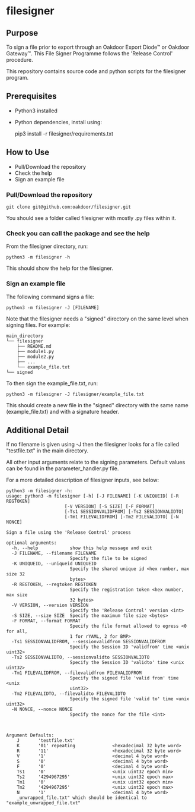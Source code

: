 # filesigner
## Purpose
To sign a file prior to export through an Oakdoor Export Diode™ or Oakdoor Gateway™.
This File Signer Programme follows the 'Release Control' procedure.

This repository contains source code and python scripts for the filesigner program. 

## Prerequisites
* Python3 installed
* Python dependencies, install using: 


    pip3 install -r filesigner/requirements.txt

## How to Use
* Pull/Download the repository
* Check the help
* Sign an example file

### Pull/Download the repository

    git clone git@github.com:oakdoor/filesigner.git

You should see a folder called filesigner with mostly .py files within it.    

### Check you can call the package and see the help
From the filesigner directory, run:

    python3 -m filesigner -h
    
This should show the help for the filesigner.

### Sign an example file
The following command signs a file:

    python3 -m filesigner -J [FILENAME]
    
Note that the filesigner needs a "signed" directory on the same level when signing files. 
For example:

    main_directory
    └── filesigner
        ├── README.md
        ├── module1.py
        ├── module2.py 
        ├── ... 
        └── example_file.txt
    └── signed
    
To then sign the example_file.txt, run:
    
    python3 -m filesigner -J filesigner/example_file.txt
    
This should create a new file in the "signed" directory with the same name (example_file.txt) and with a signature header. 

## Additional Detail
If no filename is given using -J then the filesigner looks for a file called "testfile.txt" in the main directory. 

All other input arguments relate to the signing parameters. Default values can be found in the parameter_handler.py file.

For a more detailed description of filesigner inputs, see below:

    python3 -m filesigner -h:
    usage: python3 -m filesigner [-h] [-J FILENAME] [-K UNIQUEID] [-R REGTOKEN]
                          [-V VERSION] [-S SIZE] [-F FORMAT]
                          [-Ts1 SESSIONVALIDFROM] [-Ts2 SESSIONVALIDTO]
                          [-Tm1 FILEVALIDFROM] [-Tm2 FILEVALIDTO] [-N NONCE]

    Sign a file using the 'Release Control' process

    optional arguments:
      -h, --help            show this help message and exit
      -J FILENAME, --filename FILENAME
                            Specify the file to be signed
      -K UNIQUEID, --uniqueid UNIQUEID
                            Specify the shared unique id <hex number, max size 32
                            bytes>
      -R REGTOKEN, --regtoken REGTOKEN
                            Specify the registration token <hex number, max size
                            32 bytes>
      -V VERSION, --version VERSION
                            Specify the 'Release Control' version <int>
      -S SIZE, --size SIZE  Specify the maximum file size <bytes>
      -F FORMAT, --format FORMAT
                            Specify the file format allowed to egress <0 for all,
                            1 for rYAML, 2 for BMP>
      -Ts1 SESSIONVALIDFROM, --sessionvalidfrom SESSIONVALIDFROM
                            Specify the Session ID 'validfrom' time <unix uint32>
      -Ts2 SESSIONVALIDTO, --sessionvalidto SESSIONVALIDTO
                            Specify the Session ID 'validto' time <unix uint32>
      -Tm1 FILEVALIDFROM, --filevalidfrom FILEVALIDFROM
                            Specify the signed file 'valid from' time <unix
                            uint32>
      -Tm2 FILEVALIDTO, --filevalidto FILEVALIDTO
                            Specify the signed file 'valid to' time <unix uint32>
      -N NONCE, --nonce NONCE
                            Specify the nonce for the file <int>



    Argument Defaults:
        J       'testfile.txt'
        K       '01' repeating              <hexadecimal 32 byte word>
        R       '11'                        <hexadecimal 32 byte word>
        V       '1'                         <decimal 4 byte word>
        S       '0'                         <decimal 4 byte word>
        F       '0'                         <decimal 4 byte word>
        Ts1     '0'                         <unix uint32 epoch min>
        Ts2     '4294967295'                <unix uint32 epoch max>
        Tm1     '0'                         <unix uint32 epoch min>
        Tm2     '4294967295'                <unix uint32 epoch max>
        N       '1'                         <decimal 4 byte word>
        _unwrapped_file.txt" which should be identical to "example_unwrapped_file.txt"